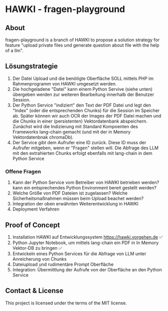 # HAWKI - fragen-playground

## About

fragen-playground is a branch of HAWKI to propose a solution strategy for feature "upload private files und generate question about file with the help of a llm".

## Lösungstrategie
1. Der Datei Upload und die benötigte Oberfläche SOLL mittels PHP im Rahmenprogramm von HAWKI umgesetzt werden.  
2. Die hochgeladene "Datei" kann einem Python Servive (siehe unten) übergeben werden zur weiteren Bearbeitung innerhalb der Benutzer Session.  
3. Der Python Service "indiziert" den Text der PDF Datei und legt den "Index" (oder die entsprechenden Chunks) für die Session im Speicher ab. Später können wir auch OCR der Images der PDF Datei machen und die Chunks in einer (persistenten) Vektordatenbank abspeichern. Zunächst wird die Indizierung mit Standard Kompoenten des Frameworks lang-chain gemacht (und mit der in Memory Vektordatenbnak chromaDb).  
4. Der Service gibt dem Aufrufer eine ID zurück. Diese ID muss der Aufrufer mitgeben, wenn er "Fragen" stellen will. Die Abfrage des LLM mit den extrahierten Chunks erfolgt ebenfalls mit lang-chain in dem Python Service  

### Offene Fragen 
1. Kann der Python Service vom Betreiber von HAWKI betrieben werden? kann ein entsprechendes Python Environment bereit gestellt werden?
2. Welche Größe von PDF Dateien ist zugelassen? Welche Sicherheitsmaßnahmen müssen beim Upload beachet werden?
3. Integration der oben erwähnten Weiterentwicklung in HAWKI
4. Deployment Verfahren

## Proof of Concept
1. Installation HAWKI auf Entwicklungssystem <https://hawki.vorgehen.de> :white_check_mark:
2. Python Jupyter Notebook, um mittels lang-chain ein PDF in In Memory Vektor-DB zu bringen :white_check_mark:
3. Entwickeln eines Python Services für die Abfrage von LLM unter Anreicherung von Chunks
4. Dateiupload und rudimentäre Prompt Oberfläche
5. Integration: Übermittlung der Aufrufe von der Oberfläche an den Python Service


## Contact & License

This project is licensed under the terms of the MIT license.

